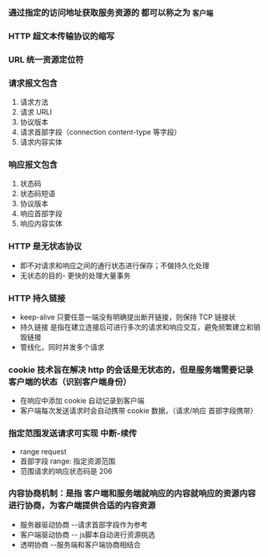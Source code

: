 ### 通过指定的访问地址获取服务资源的 都可以称之为 `客户端`

### HTTP 超文本传输协议的缩写

### URL 统一资源定位符

### 请求报文包含

1. 请求方法
2. 请求 URLI
3. 协议版本
4. 请求首部字段（connection content-type 等字段）
5. 请求内容实体

### 响应报文包含

1. 状态码
2. 状态码短语
3. 协议版本
4. 响应首部字段
5. 响应内容实体

### HTTP 是无状态协议

- 即不对请求和响应之间的通行状态进行保存；不做持久化处理
- 无状态的目的- 更快的处理大量事务

### HTTP 持久链接

- keep-alive 只要任意一端没有明确提出断开链接，则保持 TCP 链接状
- 持久链接 是指在建立连接后可进行多次的请求和响应交互，避免频繁建立和销毁链接
- 管线化，同时并发多个请求

### cookie 技术旨在解决 http 的会话是无状态的，但是服务端需要记录客户端的状态（识别客户端身份）

- 在响应中添加 cookie 自动记录到客户端
- 客户端每次发送请求时会自动携带 cookie 数据，（请求/响应 首部字段携带）

### 指定范围发送请求可实现 中断-续传

- range request
- 首部字段 range: 指定资源范围
- 范围请求的响应状态码是 206

### 内容协商机制：是指 客户端和服务端就响应的内容就响应的资源内容进行协商，为客户端提供合适的内容资源
 - 服务器驱动协商  --请求首部字段作为参考
 - 客户端驱动协商  -- js脚本自动进行资源挑选
 - 透明协商   --服务端和客户端协商相结合
